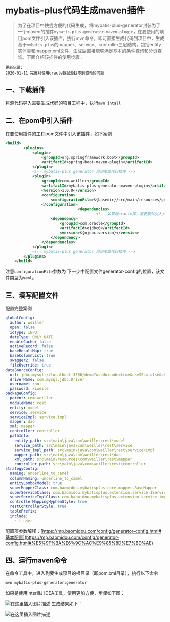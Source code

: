 # mybatis-plus代码生成maven插件
> 为了在项目中快捷方便的代码生成，将mybatis-plus-generator封装为了一个maven的插件`mybatis-plus-generator-maven-plugin`，在要使用的项目pom文件引入该插件，执行mvn命令，即可直接生成代码到项目中，生成基于`mybatis-plus`的mapper、service、controller三层结构，包括entity实体类和mapper.xml文件，生成后直接能够满足基本的条件查询和分页查询。下面介绍该插件的使用步骤：
``` 
更新记录:
2020-01-11 完善对使用oracle数据源找不到驱动的问题
```
## 一、下载插件
 将源代码导入需要生成代码的项目工程中，执行`mvn intall` 

## 二、在pom中引入插件
在要使用插件的工程pom文件中引入该插件，如下案例
```xml
<build>
		<plugins>
			<plugin>
				<groupId>org.springframework.boot</groupId>
				<artifactId>spring-boot-maven-plugin</artifactId>
			</plugin>
			<!-- mybatis-plus generator 自动生成代码插件 -->
			<plugin>
				<groupId>com.weiller</groupId>
				<artifactId>mybatis-plus-generator-maven-plugin</artifactId>
				<version>1.0.0</version>
				<configuration>
					<configurationFile>${basedir}/src/main/resources/generator/mp-code-generator-config.yaml</configurationFile>
				</configuration>
                                <dependencies>
                                        <!-- 如果是oracle库，需要额外引入jdbc驱动包，mysql则可忽略 -->
					<dependency>
						<groupId>com.oracle</groupId>
						<artifactId>ojdbc6</artifactId>
						<version>${ojdbc.version}</version>
					</dependency>
				</dependencies>
			</plugin>
			<!-- mybatis-plus generator 自动生成代码插件 -->
		</plugins>
	</build>
```
注意`configurationFile`参数为 下一步中配置文件generator-config的位置，该文件类型为`yaml`。
## 三、填写配置文件
配置完整案例
```yaml
globalConfig:
  author: weiller
  open: false
  idType: INPUT
  dateType: ONLY_DATE
  enableCache: false
  activeRecord: false
  baseResultMap: true
  baseColumnList: true
  swagger2: false
  fileOverride: true
dataSourceConfig:
  url: jdbc:mysql://localhost:3306/demo?useUnicode=true&useSSL=false&characterEncoding=utf8
  driverName: com.mysql.jdbc.Driver
  username: root
  password: xiweile
packageConfig:
  parent: com.weiller
  moduleName: rest
  entity: model
  service: service
  serviceImpl: service.impl
  mapper: dao
  xml: mapper
  controller: controller
  pathInfo:
    entity_path: src\main\java\com\weiller\rest\model
    service_path: src\main\java\com\weiller\rest\service
    service_impl_path: src\main\java\com\weiller\rest\service\impl
    mapper_path: src\main\java\com\weiller\rest\dao
    xml_path: src\main\resources\com\weiller\rest\mapper
    controller_path: src\main\java\com\weiller\rest\controller
strategyConfig:
  naming: underline_to_camel
  columnNaming: underline_to_camel
  entityLombokModel: true
  superMapperClass: com.baomidou.mybatisplus.core.mapper.BaseMapper
  superServiceClass: com.baomidou.mybatisplus.extension.service.IService
  superServiceImplClass: com.baomidou.mybatisplus.extension.service.impl.ServiceImpl
  controllerMappingHyphenStyle: true
  restControllerStyle: true
  tablePrefix:
  include:
    - t_user
```
配置项参数解释：[https://mp.baomidou.com/config/generator-config.html#基本配置](https://mp.baomidou.com/config/generator-config.html#%E5%9F%BA%E6%9C%AC%E9%85%8D%E7%BD%AE)
## 四、运行maven命令
在命令工具中，进入到要生成项目的根目录（即pom.xml目录），执行以下命令
```shell
mvn mybatis-plus-generator:generator
```
如果是使用InterlliJ IDEA工具，使用更加方便，步骤如下图：

![在这里插入图片描述](https://img-blog.csdnimg.cn/20191115153431762.png?x-oss-process=image/watermark,type_ZmFuZ3poZW5naGVpdGk,shadow_10,text_aHR0cHM6Ly9ibG9nLmNzZG4ubmV0L3hpd2VpbGxlcg==,size_16,color_FFFFFF,t_70)
生成结果如下：

![在这里插入图片描述](https://img-blog.csdnimg.cn/20191115152720828.png?x-oss-process=image/watermark,type_ZmFuZ3poZW5naGVpdGk,shadow_10,text_aHR0cHM6Ly9ibG9nLmNzZG4ubmV0L3hpd2VpbGxlcg==,size_16,color_FFFFFF,t_70)

